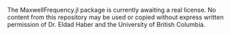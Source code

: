 The MaxwellFrequency.jl package is currently awaiting a real license. No content from this repository may be used or copied without express written permission of Dr. Eldad Haber and the University of British Columbia.